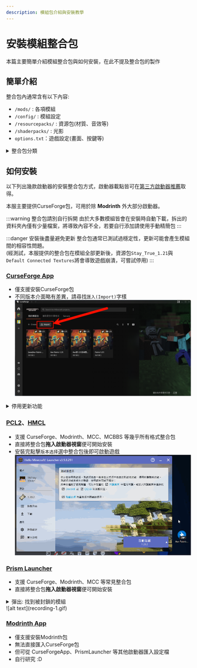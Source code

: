 ```yaml
---
description: 模組包介紹與安裝教學
---
```


# 安裝模組整合包

本篇主要簡單介紹模組整合包與如何安裝，在此不提及整合包的製作

## 簡單介紹
整合包內通常含有以下內容:
* `/mods/` : 各項模組
* `/config/` : 模組設定
* `/resourcepacks/` : 資源包(材質、音效等)
* `/shaderpacks/` : 光影
* `options.txt`：遊戲設定(畫面、按鍵等)

<details>
    <summary>整合包分類</summary>

        依照打包形式的不同，通常可分成以下幾種:
        ### (推薦)CurseForge包
        * 檔案通常最小
        * 安裝時才從平台上下載所需模組
        * 通用性最高
        * 格式為`zip`
        ### Modrinth包
        * 與CurseForge包相同，安裝時才下載模組
        * 檔案同樣也很小
        * 格式通常為`mrpack`，也會有`zip`
        ### 個別啟動器匯出
        * 包含完整模組內容，檔案較大
        * 通用性較低
        * 內部有時會附有啟動器便於遊玩
        ### 手動精簡包
        * 內部只包含`mod`、`config`等資料夾
        * 須自行拉入遊戲資料夾
        ### 無腦全包
        * 將整個遊戲資料夾連帶核心全部壓縮在一起
        * 檔案大小突破天際
        * 正面對決版權相關問題
</details>

## 如何安裝
以下列出幾款啟動器的安裝整合包方式，啟動器載點皆可在[第三方啟動器推薦](/docs/other/launcher)取得。

本服主要提供CurseForge包，可用於除 **Modrinth** 外大部分啟動器。

:::warning 整合包請別自行拆開
由於大多數模組皆會在安裝時自動下載，拆出的資料夾內僅有少量檔案，將導致內容不全，若要自行添加請使用手動精簡包
:::

:::danger 安裝後盡量避免更新
整合包通常已測試過穩定性，更新可能會產生模組間的相容性問題。\
(經測試，本服提供的整合包在模組全部更新後，資源包`Stay_True_1.21`與`Default Connected Textures`將會導致遊戲崩潰，可嘗試停用)
:::

### [CurseForge App](/docs/other/launcher#curseforge-app)
* 僅支援安裝CurseForge包
* 不同版本介面略有差異，請尋找`匯入(Import)`字樣
![alt text](image-3.png)
<details>
    <summary>停用更新功能</summary>

        * 更新可能導致模組衝突，為避免誤觸更新，可將內容鎖定\
            ![alt text](image-5.png)\
        * 將`允許此設定檔的内容管理`取消勾選即可\
            ![alt text](image-6.png)
</details>

### [PCL2](/docs/other/launcher#pcl2)、[HMCL](/docs/other/launcher#hmcl)
* 支援 CurseForge、Modrinth、MCC、MCBBS 等幾乎所有格式整合包
* 直接將整合包**拖入啟動器視窗**便可開始安裝
* 安裝完點擊`版本选择`選中整合包後即可啟動遊戲\
  ![alt text](recording.gif)

### [Prism Launcher](/docs/other/launcher#prism-launcher)
* 支援 CurseForge、Modrinth、MCC 等常見整合包
* 直接將整合包**拖入啟動器視窗**便可開始安裝
<details>
    <summary>彈出: 找到被封鎖的模組</summary>

        * 請勿直接點擊OK (點惹就關掉重來一遍)\
            ![alt text](image.png)
        * 請依提示點擊`開啟下載網頁`下載缺少檔案\
            ![alt text](image-1.png)
        * 顯示找到所有模組後即可按下OK繼續\
            ![alt text](image-2.png)
</details>
    ![alt text](recording-1.gif)

### [Modrinth App](/docs/other/launcher#modrinth-app)
* 僅支援安裝Modrinth包
* 無法直接匯入CurseForge包
* 但可從 CurseForgeApp、PrismLauncher 等其他啟動器匯入設定檔
* 自行研究 :D